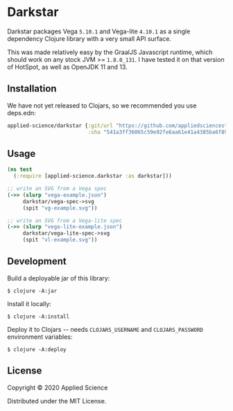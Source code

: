 # Darkstar

Darkstar packages Vega `5.10.1` and Vega-lite `4.10.1` as a single
dependency Clojure library with a very small API surface.

This was made relatively easy by the GraalJS Javascript runtime, which
should work on any stock JVM >= `1.8.0_131`. I have tested it on that
version of HotSpot, as well as OpenJDK 11 and 13.

## Installation

We have not yet released to Clojars, so we recommended you use deps.edn:

``` clojure
applied-science/darkstar {:git/url "https://github.com/appliedsciencestudio/darkstar/"
                          :sha "541a3ff36065c59e92fe6aa61e41a4385ba6f893"}
```

## Usage

``` clojure
(ns test
  (:require [applied-science.darkstar :as darkstar]))

;; write an SVG from a Vega spec
(->> (slurp "vega-example.json")
     darkstar/vega-spec->svg
     (spit "vg-example.svg"))

;; write an SVG from a Vega-lite spec
(->> (slurp "vega-lite-example.json")
     darkstar/vega-lite-spec->svg
     (spit "vl-example.svg"))
```

## Development 

Build a deployable jar of this library:

    $ clojure -A:jar

Install it locally:

    $ clojure -A:install

Deploy it to Clojars -- needs `CLOJARS_USERNAME` and `CLOJARS_PASSWORD` environment variables:

    $ clojure -A:deploy

## License

Copyright © 2020 Applied Science

Distributed under the MIT License.
